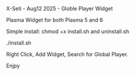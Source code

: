  X-Seti - Aug12 2025 - Globle Player Widget

 Plasma Widget for both Plasma 5 and 6

 Simple install: chmod +x install.sh and uninstall.sh

 ./install.sh

 Right Click, Add Widget, Search for Global Player.

 Enjpy
